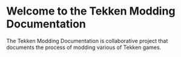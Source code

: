 # Welcome to the Tekken Modding Documentation
The Tekken Modding Documentation is collaborative project that documents the process of modding various of Tekken games.